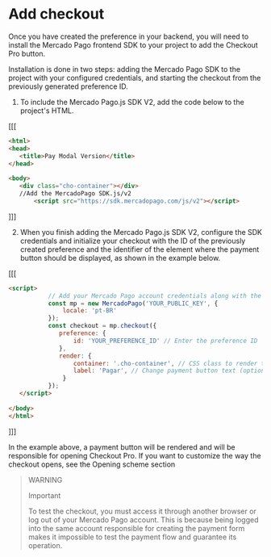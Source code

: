 # Add checkout
 
Once you have created the preference in your backend, you will need to install the Mercado Pago frontend SDK to your project to add the Checkout Pro button.
 
Installation is done in two steps: adding the Mercado Pago SDK to the project with your configured credentials, and starting the checkout from the previously generated preference ID.
 
1. To include the Mercado Pago.js SDK V2, add the code below to the project's HTML.
 
[[[
```html
<html>
<head>
   <title>Pay Modal Version</title>
</head>
 
<body>
   <div class="cho-container"></div>
   //Add the MercadoPago SDK.js/v2
       <script src="https://sdk.mercadopago.com/js/v2"></script>
```
]]]
      
2. When you finish adding the Mercado Pago.js SDK V2, configure the SDK credentials and initialize your checkout with the ID of the previously created preference and the identifier of the element where the payment button should be displayed, as shown in the example below.
 
[[[
```html
<script>
           // Add your Mercado Pago account credentials along with the SDK
           const mp = new MercadoPago('YOUR_PUBLIC_KEY', {
               locale: 'pt-BR'
           });
           const checkout = mp.checkout({
              preference: {
                  id: 'YOUR_PREFERENCE_ID' // Enter the preference ID
              },
              render: {
                  container: '.cho-container', // CSS class to render the payment button
                  label: 'Pagar', // Change payment button text (optional)
               }
           });
   </script>       
  
</body>
</html>
```
]]]
 
In the example above, a payment button will be rendered and will be responsible for opening Checkout Pro. If you want to customize the way the checkout opens, see the Opening scheme section
 
> WARNING
>
> Important
>
> To test the checkout, you must access it through another browser or log out of your Mercado Pago account. This is because being logged into the same account responsible for creating the payment form makes it impossible to test the payment flow and guarantee its operation.